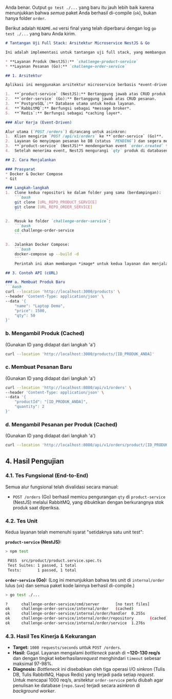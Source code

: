 Anda benar. Output `go test ./...` yang baru itu jauh lebih baik karena menunjukkan bahwa *semua* paket Anda berhasil di-compile (`ok`), bukan hanya folder `order`.

Berikut adalah `README.md` versi final yang telah diperbarui dengan log `go test ./...` yang baru Anda kirim.

````markdown
# Tantangan Uji Full Stack: Arsitektur Microservice NestJS & Go

Ini adalah implementasi untuk tantangan uji full stack, yang membangun aplikasi berbasis 5 tumpukan (stack) teknologi yang diorkestrasi oleh Docker Compose.

* **Layanan Produk (NestJS):** `challenge-product-service`
* **Layanan Pesanan (Go):** `challenge-order-service`

## 1. Arsitektur

Aplikasi ini menggunakan arsitektur microservice berbasis *event-driven*:

1.  **`product-service` (NestJS):** Bertanggung jawab atas CRUD produk.
2.  **`order-service` (Go):** Bertanggung jawab atas CRUD pesanan.
3.  **`PostgreSQL`:** Database utama untuk kedua layanan.
4.  **`RabbitMQ`:** Berfungsi sebagai *message broker*.
5.  **`Redis`:** Berfungsi sebagai *caching layer*.

### Alur Kerja (Event-Driven)

Alur utama (`POST /orders`) dirancang untuk asinkron:
1.  Klien mengirim `POST /api/v1/orders` ke **`order-service` (Go)**.
2.  Layanan Go menyimpan pesanan ke DB (status `PENDING`) dan segera mem-publish event `order.created` ke **RabbitMQ**.
3.  **`product-service` (NestJS)** mendengarkan event `order.created` tersebut.
4.  Setelah menerima event, NestJS mengurangi `qty` produk di databasenya dan menghapus *cache* produk yang relevan.

## 2. Cara Menjalankan

### Prasyarat
* Docker & Docker Compose
* Git

### Langkah-langkah
1.  Clone kedua repositori ke dalam folder yang sama (berdampingan):
    ```bash
    git clone [URL_REPO_PRODUCT_SERVICE]
    git clone [URL_REPO_ORDER_SERVICE]
    ```

2.  Masuk ke folder `challenge-order-service`:
    ```bash
    cd challenge-order-service
    ```

3.  Jalankan Docker Compose:
    ```bash
    docker-compose up --build -d
    ```
    Perintah ini akan membangun *image* untuk kedua layanan dan menjalankan semua 5 kontainer.

## 3. Contoh API (cURL)

### a. Membuat Produk Baru
```bash
curl --location 'http://localhost:3000/products' \
--header 'Content-Type: application/json' \
--data '{
    "name": "Laptop Demo",
    "price": 1500,
    "qty": 50
}'
````

### b. Mengambil Produk (Cached)

(Gunakan ID yang didapat dari langkah 'a')

```bash
curl --location 'http://localhost:3000/products/[ID_PRODUK_ANDA]'
```

### c. Membuat Pesanan Baru

(Gunakan ID yang didapat dari langkah 'a')

```bash
curl --location 'http://localhost:8080/api/v1/orders' \
--header 'Content-Type: application/json' \
--data '{
    "productId": "[ID_PRODUK_ANDA]",
    "quantity": 2
}'
```

### d. Mengambil Pesanan per Produk (Cached)

(Gunakan ID yang didapat dari langkah 'a')

```bash
curl --location 'http://localhost:8080/api/v1/orders/product/[ID_PRODUK_ANDA]'
```

## 4\. Hasil Pengujian

### 4.1. Tes Fungsional (End-to-End)

Semua alur fungsional telah divalidasi secara manual:

  * `POST /orders` (Go) berhasil memicu pengurangan `qty` di `product-service` (NestJS) melalui RabbitMQ, yang dibuktikan dengan berkurangnya stok produk saat diperiksa.

### 4.2. Tes Unit

Kedua layanan telah memenuhi syarat "setidaknya satu unit test":

**`product-service` (NestJS):**

```bash
> npm test

 PASS  src/product/product.service.spec.ts
 Test Suites: 1 passed, 1 total
 Tests:       1 passed, 1 total
```

**`order-service` (Go):**
(Log ini menunjukkan bahwa tes unit di `internal/order` lulus (`ok`) dan semua paket kode lainnya berhasil di-compile.)

```bash
> go test ./...

?      challenge-order-service/cmd/server       [no test files]
ok     challenge-order-service/internal/order   (cached)
ok     challenge-order-service/internal/order/handler  0.255s
ok     challenge-order-service/internal/order/repository       (cached)
ok     challenge-order-service/internal/order/service  1.276s
```

### 4.3. Hasil Tes Kinerja & Kekurangan

  * **Target:** `1000 requests/seconds` untuk `POST /orders`.
  * **Hasil:** Gagal. Layanan mengalami *bottleneck* parah di **\~120-130 req/s** dan dengan tingkat keberhasilan*request* menghindari `timeout` sebesar maksimal 97-98%.
  * **Diagnosis:** *Bottleneck* ini disebabkan oleh tiga operasi I/O sinkron (Tulis DB, Tulis RabbitMQ, Hapus Redis) yang terjadi pada setiap *request*. Untuk mencapai 1000 req/s, arsitektur `order-service` perlu diubah agar penulisan ke database (`repo.Save`) terjadi secara asinkron di *background worker*.

<!-- end list -->

```
```